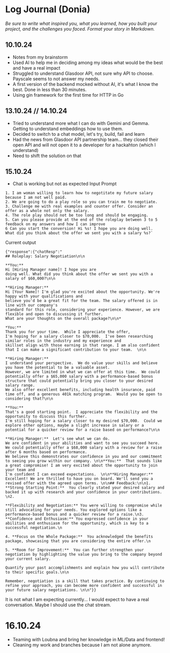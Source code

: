 # Log Journal (Donia)

_Be sure to write what inspired you, what you learned, how you built your project, and the challenges you faced. 
Format your story in Markdown._

## 10.10.24

- Notes from my brainstorm
- Used AI to help me in deciding among my ideas what would be the best and have a real impact
- Struggled to understand Glasdoor API, not sure why API to choose. Payscale seems to not answer my needs.
- A first version of the backend mocked without AI, it's what I know the best. Done in less than 30 minutes.
- Using gin framework for the first time for HTTP in Go

## 13.10.24 // 14.10.24

- Tried to understand more what I can do with Gemini and Gemma. Getting to understand embeddings how to use them.
- Decided to switch to a chat model, let's try, build, fail and learn
- Had the news from Glasdoor API partnership team... they closed their open API and will not open it to a developer for a hackahton (which I understand)
- Need to shift the solution on that

## 15.10.24

- Chat is working but not as expected
Input Prompt
```shell
1. I am woman willing to learn how to negotitate my future salary because I am not well paid.
2. We are going to do a play role so you can train me to negotiate.
3. Challenge me with real examples and counter offer. Consider an offer as a whole not only the salary.
4. The role play should not be too long and should be engaging.
5. Can you please provide at the end of the roleplay between 3 to 5 feedback on my answers and how I can improve
6 Can you start the conversion! Hi %s! I hope you are doing well.
What did you think about the offer we sent you with a salary %s?`
```

Current output 
```
{"response":{"chatResp":"
## Roleplay: Salary Negotiation\n\n

**You:** 
Hi [Hiring Manager name]! I hope you are 
doing well. What did you think about the offer we sent you with a salary of $60,000?\n\n

**Hiring Manager:**  
Hi [Your Name]! I'm glad you're excited about the opportunity. We're happy with your qualifications and 
believe you'd be a great fit for the team. The salary offered is in line with our company's 
standard for this role, considering your experience. However, we are flexible and open to discussing it further. 
What are your thoughts on the overall package?\n\n*

*You:**  
Thank you for your time.  While I appreciate the offer, 
I'm hoping for a salary closer to $70,000.  I've been researching similar roles in the industry and my experience and 
skillset align with those earning in that range. I am also confident that I can make a significant contribution to your team.  \n\n

**Hiring Manager:**  
I understand your perspective.  We do value your skills and believe you have the potential to be a valuable asset.  
However, we are limited in what we can offer at this time.  We could potentially offer a $65,000 salary with a performance-based bonus structure that could potentially bring you closer to your desired salary range.  
We also offer excellent benefits, including health insurance, paid time off, and a generous 401k matching program.  Would you be open to considering that?\n\n

**You:**  
That's a good starting point.  I appreciate the flexibility and the opportunity to discuss this further. 
I'm still hoping for a salary closer to my desired $70,000.  Could we explore other options, maybe a slight increase in salary or a potential for a quicker review for a raise based on performance?\n\n

**Hiring Manager:**  Let's see what we can do.  
We are confident in your abilities and want to see you succeed here.  We could potentially offer a $68,000 salary with a review for a raise after 6 months based on performance.  
We believe this demonstrates our confidence in you and our commitment to seeing you grow within our company. \n\n**You:**  That sounds like a great compromise! I am very excited about the opportunity to join your team and 
I'm confident I can exceed expectations.  \n\n**Hiring Manager:**  Excellent! We are thrilled to have you on board. We'll send you a revised offer with the agreed upon terms. \n\n## Feedback:\n\n1. **Strong Starting Point:**  You clearly stated your desired salary and backed it up with research and your confidence in your contributions. \n2. 

**Flexibility and Negotiation:** You were willing to compromise while still advocating for your needs. You explored options like a performance-based bonus and a quicker review for a raise.\n3. 
**Confidence and Enthusiasm:** You expressed confidence in your abilities and enthusiasm for the opportunity, which is key to a successful negotiation.\n

4. **Focus on the Whole Package:**  You acknowledged the benefits package, showcasing that you are considering the entire offer.\n

5. **Room for Improvement:**  You can further strengthen your negotiation by highlighting the value you bring to the company beyond your current salary. 

Quantify your past accomplishments and explain how you will contribute to their specific goals.\n\n

Remember, negotiation is a skill that takes practice. By continuing to refine your approach, you can become more confident and successful in your future salary negotiations. \n\n"}}
```

It is not what I am expecting currently... I would expect to have a real conversation. 
Maybe I should use the chat stream.


# 16.10.24

- Teaming with Loubna and bring her knowledge in ML/Data and frontend! 
- Cleaning my work and branches because I am not alone anymore.


